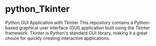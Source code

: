 # python_Tkinter
Python GUI Application with Tkinter This repository contains a Python-based graphical user interface (GUI) application built using the Tkinter framework. Tkinter is Python's standard GUI library, making it a great choice for quickly creating interactive applications.
